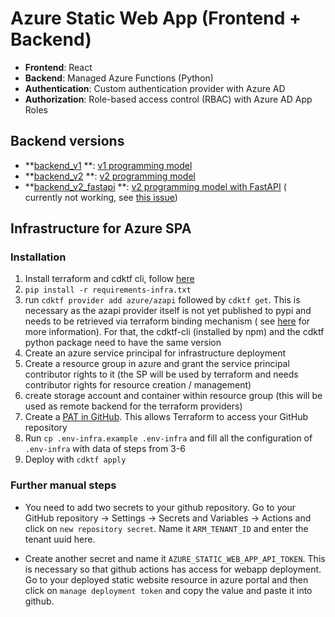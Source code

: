 # Azure Static Web App (Frontend + Backend)

- **Frontend**: React
- **Backend**: Managed Azure Functions (Python)
- **Authentication**: Custom authentication provider with Azure AD
- **Authorization**: Role-based access control (RBAC) with Azure AD App Roles

## Backend versions

- **[backend_v1](src%2Fbackend_v1)
  **: [v1 programming model](https://learn.microsoft.com/en-us/azure/azure-functions/functions-reference-python?tabs=asgi%2Capplication-level&pivots=python-mode-configuration)
- **[backend_v2](src%2Fbackend_v2)
  **: [v2 programming model](https://learn.microsoft.com/en-us/azure/azure-functions/functions-reference-python?tabs=asgi%2Capplication-level&pivots=python-mode-decorators)
- **[backend_v2_fastapi](src%2Fbackend_v2_fastapi)
  **: [v2 programming model with FastAPI](https://learn.microsoft.com/en-us/azure/azure-functions/functions-reference-python?tabs=asgi%2Capplication-level&pivots=python-mode-decorators#web-frameworks) (
  currently not working, see [this issue](https://github.com/Azure/azure-functions-python-worker/issues/1310))

## Infrastructure for Azure SPA

### Installation

1. Install terraform and cdktf cli,
   follow [here](https://developer.hashicorp.com/terraform/tutorials/cdktf/cdktf-install)
2. `pip install -r requirements-infra.txt`
3. run `cdktf provider add azure/azapi` followed by `cdktf get`. This is necessary as the azapi provider itself is not
   yet published to pypi and needs to be retrieved via terraform binding mechanism (
   see [here](https://discuss.hashicorp.com/t/is-it-already-possible-to-use-azapi-in-cdktf/43706) for more information).
   For that, the cdktf-cli (installed by npm) and the cdktf python package need to have the same version
4. Create an azure service principal for infrastructure deployment
5. Create a resource group in azure and grant the service principal contributor rights to it (the SP will be used by
   terraform and needs contributor rights for resource creation / management)
6. create storage account and container within resource group (this will be used as remote backend for the terraform
   providers)
7. Create
   a [PAT in GitHub](https://docs.github.com/en/authentication/keeping-your-account-and-data-secure/managing-your-personal-access-tokens#creating-a-fine-grained-personal-access-token).
   This allows Terraform to access your GitHub repository
8. Run `cp .env-infra.example .env-infra` and fill all the configuration of `.env-infra` with data of steps from 3-6
9. Deploy with `cdktf apply`

### Further manual steps

- You need to add two secrets to your github repository. Go to your GitHub repository -> Settings -> Secrets and Variables -> Actions and click on `new repository secret`. Name it `ARM_TENANT_ID` and enter the tenant uuid here. 

- Create another secret and name it `AZURE_STATIC_WEB_APP_API_TOKEN`. This is necessary so that github actions has access for webapp deployment. Go to your deployed static website resource in azure portal and then click on `manage deployment token` and copy the value and paste it into github.
